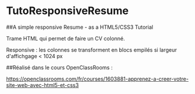 # TutoResponsiveResume
##A simple responsive Resume - as a HTML5/CSS3 Tutorial

Trame HTML qui permet de faire un CV colonné.

Responsive : les colonnes se transforment en blocs empilés si largeur d'affichgage < 1024 px

##Réalisé dans le cours OpenClassRooms : 

https://openclassrooms.com/fr/courses/1603881-apprenez-a-creer-votre-site-web-avec-html5-et-css3
